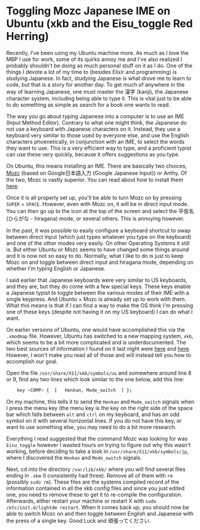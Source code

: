 # Toggling Mozc Japanese IME on Ubuntu (xkb and the Eisu_toggle Red Herring)

Recently, I've been using my Ubuntu machine more. As much as I love the MBP I use for work, some of its quirks annoy me and I've also realized I probably shouldn't be doing as much personal stuff on it as I do. One of the things I devote a lot of my time to (besides Elixir and programming) is studying Japanese. In fact, studying Japanese is what drove me to learn to code, but that is a story for another day. To get much of anywhere in the way of learning Japanese, one must master the 漢字 (kanji), the Japanese character system, including being able to type it. This is vital just to be able to do something as simple as search for a book one wants to read.

The way you go about typing Japanese into a computer is to use an IME (Input Method Editor). Contrary to what one might think, the Japanese do not use a keyboard with Japanese characters on it. Instead, they use a keyboard very similar to those used by everyone else, and use the English characters phoenetically, in conjunction with an IME, to select the words they want to use. This is a very efficient way to type, and a proficient typist can use these very quickly, because it offers suggestions as you type.

On Ubuntu, this means installing an IME. There are basically two choices, [Mozc](https://code.google.com/p/mozc/) (based on Google日本語入力 (Google Japanese Input)) or Anthy. Of the two, Mozc is vastly superior. You can read about how to install them [here](http://moritzmolch.com/1453).

Once it is all properly set up, you'll be able to turn Mozc on by pressing `SUPER` + `SPACE`. However, even with Mozc on, it will be in direct input mode. You can then go up to the icon at the top of the screen and select the 平仮名 (ひらがな - hiragana) mode, or several others. This is annoying however.

In the past, it was possible to easily configure a keyboard shortcut to swap between direct input (which just types whatever you type on the keyboard) and one of the other modes very easily. On other Operating Systems it still is. But either Ubuntu or Mozc seems to have changed some things around and it is now not so easy to do. Normally, what I like to do is just to keep Mozc on and toggle between direct input and hiragana mode, depending on whether I'm typing English or Japanese.

I said earlier that Japanese keyboards were very similar to US keyboards, and they are, but they do come with a few special keys. These keys enable a Japanese typist to toggle between the various modes of their IME with a single keypress. And Ubuntu + Mozc is already set up to work with them. What this means is that if I can find a way to make the OS think I'm pressing one of these keys (despite not having it on my US keyboard) I can do what I want.

On earlier versions of Ubuntu, one would have accomplished this via the `.xmodmap` file. However, Ubuntu has switched to a new mapping system, `xkb`, which seems to be a bit more complicated and is underdocumented. The two best sources of information I found on it last night were [here](https://help.ubuntu.com/community/Custom%20keyboard%20layout%20definitions?action=show&redirect=Howto%3A+Custom+keyboard+layout+definitions) and [here](http://www.charvolant.org/~doug/xkb/html/node5.html). However, I won't make you read all of those and will instead tell you how to accomplish our goal.

Open the file `/usr/share/X11/xkb/symbols/us` and somewhere around line 8 or 9, find any two lines which look similar to the one below, add this line:

```sh
    key <COMP> {  [   Henkan, Mode_switch  ] };
```

On my machine, this tells it to send the `Henkan` and `Mode_switch` signals when I press the menu key (the menu key is the key on the right side of the space bar which falls between `alt` and `ctrl` on my keyboard, and has an odd symbol on it with several horizontal lines. If you do not have this key, or want to use something else, you may need to do a bit more research.

Everything I read suggested that the command Mozc was looking for was `Eisu_toggle` however I wasted hours on trying to figure out why this wasn't working, before deciding to take a look in `/usr/share/X11/xkb/symbols/jp`, where I discovered the `Henkan` and `Mode_switch` signals.

Next, cd into the directory `/var/lib/xkb/` where you will find several files ending in `.xkm` (I consistently had three). Remove all of them with `rm` (possibly `sudo rm`). These files are the systems compiled record of the information contained in all the xkb config files and since you just edited one, you need to remove these to get it to re-compile the configuration. Afterwards, either restart your machine or restart X with `sudo /etc/init.d/lightdm restart`. When it comes back up, you should now be able to switch Mozc on and then toggle between English and Japanese with the press of a single key. Good Luck and 頑張ってください.
